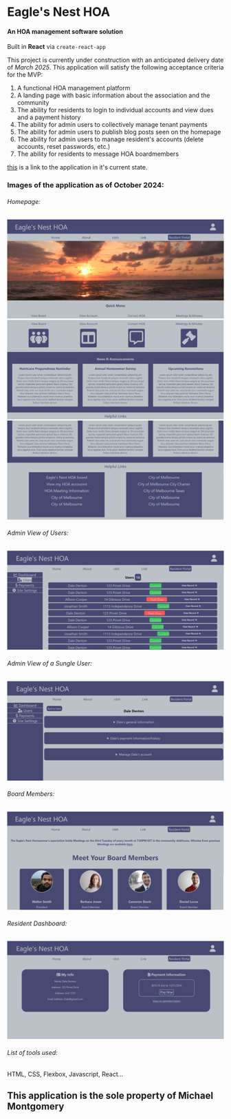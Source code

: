 # Eagle's Nest HOA
#### An HOA management software solution 

Built in **React** via `create-react-app`

This project is currently under construction with an anticipated delivery date of *March 2025*. This application will satisfy the following acceptance criteria for the MVP:

1. A functional HOA management platform
2. A landing page with basic information about the association and the community
3. The ability for residents to login to individual accounts and view dues and a payment history
4. The ability for admin users to collectively manage tenant payments
5. The ability for admin users to publish blog posts seen on the homepage
6. The ability for admin users to manage resident's accounts (delete accounts, reset passwords, etc.)
7. The ability for residents to message HOA boardmembers

[this](https://michael-montgomery.github.io/eaglesnest/) is a link to the application in it's current state.

### Images of the application as of October 2024:

###### Homepage:
![image of homepage](./readmeAssets/homepage_1.png "Homepage")
![image of homepage](./readmeAssets/homepage_2.png "Homepage")
![image of homepage](./readmeAssets/homepage_3.png "Homepage")

###### Admin View of Users:
![Admin View of Users](./readmeAssets/Admin_users.png "Admin Page")

###### Admin View of a Sungle User:
![Admin View of Single User](./readmeAssets/Admin_Single_user.png "Admin Page")

###### Board Members:
![Board Members](./readmeAssets/Boardmembers_1.png "Board Members")

###### Resident Dashboard:

![image of homepage](./readmeAssets/Residents_dashboard.png "Homepage")

###### List of tools used:

HTML, CSS, Flexbox, Javascript, React...


## This application is the sole property of Michael Montgomery
